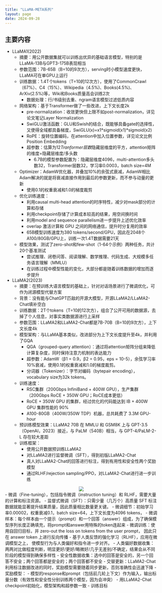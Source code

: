 ```yaml
---
title: "LLaMA-META系列"
layout: page
date: 2024-09-28
---
```


## 主要内容

- LLaMA1(2022)
    - 摘要：用公开数据集就可以训练出优异的基础语言模型，特别的是LLaMA-13B与GPT3-175B表现相当
    - 参数范围：7B-65B（B=10的9次方），serving时小模型速度更快，LLaMA可在单GPU上运行
    - 训练数据：1.4T个tokens（T=10的12次方），使用了CommonCrawl（67%）、C4（15%）、Wikipedia（4.5%)、Books(4.5%)、ArXiv(2.5%)等，Wiki和Books质量高会训练2次
        - 数据处理：行/书级别去重、ngram语言模型过滤低质内容
    - 网络架构：基于Transformer做了一些改进，上下文长度2k
        - pre-normalization：收敛更快但上限不如post-normalization，详见论文笔记Layer Normalization
        - SwiGLU激活函数：GLU和Swish的结合，既能够具备gate的选择性，又使得全域都具备梯度，SwiGLU(x)=x1*sigmoid(x1)*sigmoid(x2)
        - RoPE：旋转位置编码，在attention中加入位置参数，详见论文比例Position Embedding
        - 超参数：估算为12*Tranformer层数*隐藏层维度的平方，attention矩阵的维度=隐藏层维度/多头数
            - 6.7B的模型参数配置为：隐藏层维度4096，multi-attention多头数32，Transformer层数32，学习率0.0003，batch size=4M
    - Optimizer：AdamW优化器，并叠加10%的余弦式衰减，AdamW相比Adam解决的就是将衰减直接作用到最后的参数更新，而不参与动量的更新
        - 使用0.1的权重衰减和1.0的梯度裁剪
    - 优化训练速度：
        - 利用causal multi-head attention的时序特性，减少对mask部分的计算和存储
        - 利用checkpoint存储了计算成本较高的结果，用空间换时间
        - 利用model and sequence parallelism进一步提升上述优化效率
        - overlap 激活计算和 GPU 之间的网络通信，提升时分复用的效率
        - 65B模型训练速度为380 tokens/second/GPU，因此在2048个A100/80GB/GPU上，训练一次1.4T数据需要21天
    - 模型效果，测试了zero-shot和few-shot（1-64个示例）两种任务，共计20个基准测试
        - 尝试推理、闭卷问答、阅读理解、数学推理、代码生成、大规模多任务语言理解（MMLU）
        - 在训练过程中模型性能的变化，大部分都是随着训练数据的增加而逐步提升
- LLaMA2(2023)
    - 摘要：在预训练大语言模型的基础上，针对对话场景进行了微调优化，可作为闭源模型代替方案
    - 背景：没有能与ChatGPT匹敌的开源大模型，开源LLaMA2/LLaMA2-Chat填补空白
    - 训练数据：2T个tokens（T=10的12次方），组合了公开可用的数据源，去掉了个人信息，对事实类数据源进行上采样
    - 参数范围：LLaMA2和LLaMA2-Chat都是7B-70B（B=10的9次方），上下文长度4k
    - 模型架构：与LLaMA基本类似，改进部分为上下文长度提升至4k，并利用了GQA
        - QGA（grouped-query attention）：通过将attention矩阵分组来降低计算复杂度，同时保持注意力机制的表达能力
        - 超参数：AdamW（β1 = 0.9，β2 = 0.95，eps = 10-5），余弦学习率10%衰减，使用0.1的权重衰减和1.0的梯度裁剪。
        - 分词器（Tokenizer）：字节对编码（bytepair encoding），vocabulary size为32k tokens。
    - 训练速度：
        - RSC集群（200Gbps InfiniBand + 400W GPU），生产集群（200Gbps RoCE + 350W GPU；RoCE成本更低）
        - RoCE + 350W GPU 的集群，经过优化的代码能达到 IB + 400W GPU 集群性能的 90%
        - A100-80GB（400W/350W TDP）机器，总共耗费了 3.3M GPU-hour
    - 预训练模型效果：LLaMA2 70B 在 MMLU 和 GSM8K 上与 GPT-3.5（OpenAI，2023）接近，与 PaLM（540B）相当，与 GPT-4/PaLM-2-L 存在较大差距
    - 训练框架：
        - 使用公开数据预训练LLaMA2
        - 对LLaMA2进行监督微调（SFT），得到初版LLaMA2-Chat
        - 真人对LLaMA2-Chat的回答进行标注，得到有用性和安全性两个奖励模型
        - 通过RLHF/rejection sampling/PPO，对LLaMA2-Chat进行进一步训练
<div style="text-align: center"><img src="/wiki/attach/images/LLaMA-01.png" style="max-width:800px"></div>
    - 微调（Fine-tuning），包括指令微调（instruction tuning）和 RLHF，需要大量的计算和标注资源。
        - 监督式微调（SFT）：只需少量（几万个）高质量 SFT 标注数据就能显著提升结果质量，因此质量相比数量更关键。
        - 微调细节：初始学习率0.00002，权重衰减0.1，batch size=64，上下文长度为4096 tokens，
        - 微调样本：每个样本由一个提示（prompt）和一个回答（answer）组成，为了确保模型序列长度正确填充，将prompt和answer用特殊的token连起来
        - 微调训练：使用自回归目标，并 zero-out the loss on tokens from the user prompt， 因此只在 answer token 上进行反向传播
    - 基于人类反馈的强化学习（RLHF），应用在微调模型之上， 使模型行为与人类偏好和指令进一步对齐。
        - 人类偏好数据收集：两两对比做程度判断，明显更好/更好/略微好/几乎无差别/不确定，结果会从不同阶段的模型得到确保多样性
        - 安全性数据收集：选中的回答是安全的，另一个回答不安全；两个回答都是安全的；两个回答都不安全
        - 交替更新：LLaMA2-Chat利用标注数据改进的同时，奖励模型需要随着同步更新，否则准确性会迅速下降
        - 奖励模型：
            - 模型的response和prompt（包括前几轮上下文）作为输入，输出标量分数（有效性和安全性分别训练两个模型，因为会冲突）
            - 用LLaMA2-Chat checkpoint初始化，模型架构和超参数一致
        - 训练目标





